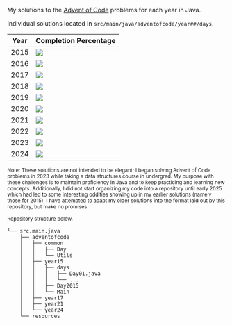 My solutions to the [Advent of Code](https://adventofcode.com/) problems for each year in Java.

Individual solutions located in `src/main/java/adventofcode/year##/days`.

| Year | Completion Percentage             |
|------|-----------------------------------|
| 2015 | ![](https://geps.dev/progress/78) |
| 2016 | ![](https://geps.dev/progress/24) |
| 2017 | ![](https://geps.dev/progress/28) |
| 2018 | ![](https://geps.dev/progress/2)  |
| 2019 | ![](https://geps.dev/progress/4)  |
| 2020 | ![](https://geps.dev/progress/0)  |
| 2021 | ![](https://geps.dev/progress/44) |
| 2022 | ![](https://geps.dev/progress/0)  |
| 2023 | ![](https://geps.dev/progress/22) |
| 2024 | ![](https://geps.dev/progress/18) |


<small> Note: These solutions are not intended to be elegant; I began solving Advent of Code problems in 2023
while taking a data structures course in undergrad. My purpose with these challenges is to maintain proficiency in
Java and to keep practicing and learning new concepts. Additionally, I did not start organizing my code into
a repository until early 2025 which had led to some interesting oddities showing up in my earlier solutions
(namely those for 2015). I have attempted to adapt my older solutions into the format laid out by this
repository, but make no promises.</small>


<small>Repository structure below.</small>

```
└── src.main.java
    ├── adventofcode
    │   ├── common
    │   │   ├── Day
    │   │   └── Utils
    │   ├── year15
    │   │   ├── days
    │   │   │   ├── Day01.java
    │   │   │   └── ...
    │   │   ├── Day2015
    │   │   └── Main
    │   ├── year17
    │   ├── year21
    │   └── year24
    └── resources
```
